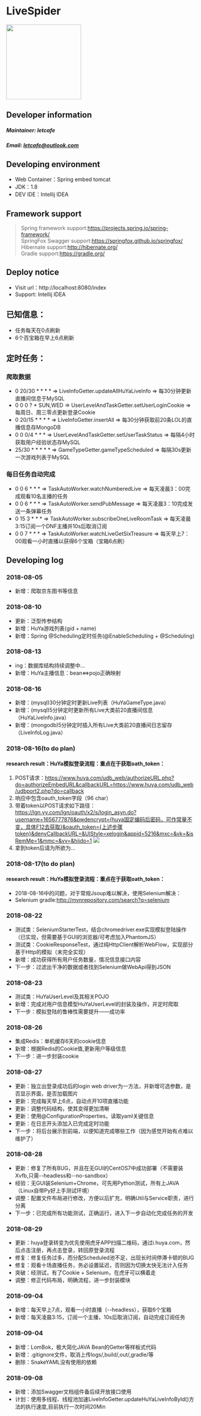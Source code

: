 # LiveSpider
<img src="https://github.com/letcafe/LiveSpider/blob/master/picture/huya_logo.png" width="200px"></image>
## Developer information
##### Maintainer: letcafe
##### Email: letcafe@outlook.com
## Developing environment
+ Web Container：Spring embed tomcat
+ JDK：1.8
+ DEV IDE：Intellij IDEA
## Framework support
>Spring framework support:https://projects.spring.io/spring-framework/  
>SpringFox Swagger support:https://springfox.github.io/springfox/  
>Hibernate support:http://hibernate.org/  
>Gradle support:https://gradle.org/

## Deploy notice
+ Visit url：http://localhost:8080/index
+ Support: Intellij IDEA

## 已知信息：
+ 任务每天在0点刷新
+ 6个百宝箱在早上6点刷新

## 定时任务：
### 爬取数据
+ 0 20/30 * * * * => LiveInfoGetter.updateAllHuYaLiveInfo => 每30分钟更新直播间信息于MySQL
+ 0 0 0 ? * SUN,WED => UserLevelAndTaskGetter.setUserLoginCookie => 每周日、周三零点更新登录Cookie
+ 0 20/15 * * * * => LiveInfoGetter.insertAll => 每30分钟获取前20条LOL的直播信息存MongoDB
+ 0 0 0/4 * * * => UserLevelAndTaskGetter.setUserTaskStatus => 每隔4小时获取用户经验状态存MySQL
+ 25/30 * * * * * => GameTypeGetter.gameTypeScheduled => 每隔30s更新一次游戏列表于MySQL
### 每日任务自动完成
+ 0 0 6 * * * => TaskAutoWorker.watchNumberedLive => 每天凌晨3：00完成观看10名主播的任务
+ 0 0 6 * * * => TaskAutoWorker.sendPubMessage => 每天凌晨3：10完成发送一条弹幕任务
+ 0 15 3 * * * => TaskAutoWorker.subscribeOneLiveRoomTask => 每天凌晨3:15订阅一个DNF主播并10s后取消订阅
+ 0 0 7 * * * => TaskAutoWorker.watchLiveGetSixTreasure => 每天早上7：00观看一小时直播以获得6个宝箱（宝箱6点刷）

## Developing log
### 2018-08-05 
+ 新增：爬取京东图书等信息

### 2018-08-10
+ 更新：泛型传参结构
+ 新增：HuYa游戏列表(gid + name)
+ 新增：Spring @Scheduling定时任务(@EnableScheduling + @Scheduling)

### 2018-08-13
+ ing：数据库结构持续调整中...
+ 新增：HuYa主播信息：bean<=>pojo正确映射

### 2018-08-16
+ 新增：(mysql)30分钟定时更新Live列表（HuYaGameType.java）
+ 新增：(mysql)5分钟定时更新所有Live大类前20直播间信息（HuYaLiveInfo.java）
+ 新增：(mongodb)5分钟定时插入所有Live大类前20直播间日志留存（LiveInfoLog.java）

### 2018-08-16(to do plan)
#### research result：HuYa模拟登录流程：重点在于获取oath_token：
1. POST请求：https://www.huya.com/udb_web/authorizeURL.php?do=authorizeEmbedURL&callbackURL=https://www.huya.com/udb_web/udbport2.php?do=callback
2. 响应中包含oauth_token字段（96 char）
3. 带着token以POST请求如下路径：https://lgn.yy.com/lgn/oauth/x2/s/login_asyn.do?username=1656777876&pwdencrypt={huya固定编码后密码，可作常量不变，具体F12去获取}&oauth_token={上述步骤token}&denyCallbackURL=&UIStyle=xelogin&appid=5216&mxc=&vk=&isRemMe=1&mmc=&vv=&hiido=1
<img src="https://github.com/letcafe/LiveSpider/blob/master/picture/huya_oath.png"></image>
4. 拿到token后请为所欲为...

### 2018-08-17(to do plan)
#### research result：HuYa模拟登录流程：重点在于获取oath_token：
+ 2018-08-16中的问题，对于常规Jsoup难以解决，使用Selenium解决：
+ Selenium gradle:http://mvnrepository.com/search?q=selenium

### 2018-08-22
+ 测试类：SeleniumStarterTest，结合chromedriver.exe实现模拟登陆操作（已实现，但需要基于GUI的浏览器/可考虑加入PhantomJS）
+ 测试类：CookieResponseTest，通过纯HttpClient解析WebFlow，实现部分基于Http的模拟（未完全实现）
+ 新增：成功获得所有用户任务数量，情况信息接口内容
+ 下一步：过滤出干净的数据或者找到Selenium做WebApi得到JSON

### 2018-08-23
+ 测试类：HuYaUserLevel及其相关POJO
+ 新增：完成对用户信息模型HuYaUserLevel的封装及操作，并定时爬取
+ 下一步：模拟登陆的鲁棒性需要提升——成功率

### 2018-08-26
+ 集成Redis：单机缓存6天的cookie信息
+ 新增：根据Redis的Cookie值,更新用户等级信息
+ 下一步：进一步封装cookie

### 2018-08-27
+ 更新：独立出登录成功后的login web driver为一方法，并新增可选参数，是否显示界面，是否加载图片
+ 更新：完成每天早上6点，自动点开10项直播功能
+ 更新：调整代码结构，使其变得更加清晰
+ 更新：使用@ConfigurationProperties，读取yaml关键信息
+ 更新：在日志开头添加入已完成定时功能
+ 下一步：将后台展示到前端，以便知道完成哪些工作（因为感觉开始有点难以维护了）

### 2018-08-28
+ 更新：修复了所有BUG，并且在无GUI的CentOS7中成功部署（不需要装Xvfb,只需--headless和--no-sandbox）
+ 经验：无GUI装Selenium+Chrome，可先用Python测试，所有上JAVA（Linux自带Py好上手测试环境）
+ 调整：配置文件布局进行修改，方便以后扩充，明确Util与Service职责，进行分离
+ 下一步：已完成所有功能测试，正确运行，进入下一步自动化完成任务的开发

### 2018-08-29
+ 更新：huya登录转变为优先使用虎牙APP扫描二维码，通过i.huya.com，然后点击注册，再点击登录，转回原登录流程
+ 修复：修复任务过多，而分配Scheduled池不足，出现长时间停滞卡顿的BUG
+ 修复：观看十场直播任务，务必设置延迟，否则因为切换太快无法计入任务
+ 突破：经测试，有了Cookie + Selenium，在虎牙可以横着走
+ 调整：修正代码布局，明确流程，进一步封装模块

### 2018-09-04
+ 新增：每天早上7点，观看一小时直播（--headless），获取6个宝箱
+ 新增：每天凌晨3:15，订阅一个主播，10s后取消订阅，自动完成订阅任务

### 2018-09-04
+ 新增：LomBok，极大简化JAVA Bean的Getter等样板式代码
+ 新增：.gitignore文件，取消上传logs/,build/,out/,gradle/等
+ 删除：SnakeYAML没有使用的依赖

### 2018-09-08
+ 新增：添加Swagger文档组件备后续开放接口使用
+ 计划：使用多线程、线程池加速LiveInfoGetter.updateHuYaLiveInfoById()方法的执行速度,目前执行一次时间20Min

